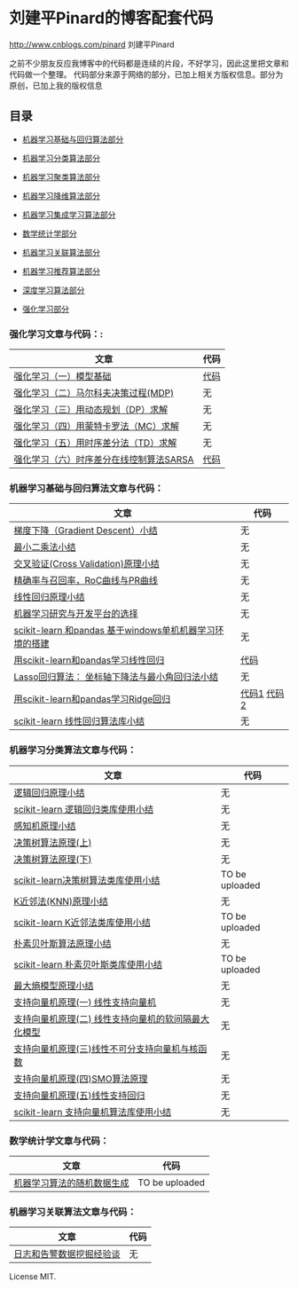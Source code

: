 # 刘建平Pinard的博客配套代码

http://www.cnblogs.com/pinard 刘建平Pinard

之前不少朋友反应我博客中的代码都是连续的片段，不好学习，因此这里把文章和代码做一个整理。
代码部分来源于网络的部分，已加上相关方版权信息。部分为原创，已加上我的版权信息

## 目录

* [机器学习基础与回归算法部分](#2)

* [机器学习分类算法部分](#3)

* [机器学习聚类算法部分](#4)

* [机器学习降维算法部分](#5)

* [机器学习集成学习算法部分](#6)

* [数学统计学部分](#7)

* [机器学习关联算法部分](#8)

* [机器学习推荐算法部分](#9)

* [深度学习算法部分](#10)

* [强化学习部分](#1)

<h3 id="1">强化学习文章与代码：:</h3>

|文章 | 代码|
---|---
[强化学习（一）模型基础](https://www.cnblogs.com/pinard/p/9385570.html)| [代码](https://github.com/ljpzzz/machinelearning/blob/master/reinforcement-learning/introduction.py)
[强化学习（二）马尔科夫决策过程(MDP)](https://www.cnblogs.com/pinard/p/9426283.html) | 无
[强化学习（三）用动态规划（DP）求解](https://www.cnblogs.com/pinard/p/9463815.html) | 无
[强化学习（四）用蒙特卡罗法（MC）求解](https://www.cnblogs.com/pinard/p/9492980.html) | 无
[强化学习（五）用时序差分法（TD）求解](https://www.cnblogs.com/pinard/p/9529828.html) | 无
[强化学习（六）时序差分在线控制算法SARSA](https://www.cnblogs.com/pinard/p/9614290.html)  | [代码](https://github.com/ljpzzz/machinelearning/blob/master/reinforcement-learning/sarsa_windy_world.py)

<h3 id="2">机器学习基础与回归算法文章与代码：</h3>

|文章 | 代码|
---|---
[梯度下降（Gradient Descent）小结](https://www.cnblogs.com/pinard/p/5970503.html) | 无
[最小二乘法小结](https://www.cnblogs.com/pinard/p/5976811.html) |无
[交叉验证(Cross Validation)原理小结](https://www.cnblogs.com/pinard/p/5992719.html) | 无
[精确率与召回率，RoC曲线与PR曲线](https://www.cnblogs.com/pinard/p/5993450.html) |无
[线性回归原理小结](https://www.cnblogs.com/pinard/p/6004041.html) |无
[机器学习研究与开发平台的选择](https://www.cnblogs.com/pinard/p/6007200.html) | 无
[scikit-learn 和pandas 基于windows单机机器学习环境的搭建](https://www.cnblogs.com/pinard/p/6013484.html) |无
[用scikit-learn和pandas学习线性回归](https://www.cnblogs.com/pinard/p/6016029.html) |[代码](https://github.com/ljpzzz/machinelearning/blob/master/classic-machine-learning/linear-regression.ipynb)
[Lasso回归算法： 坐标轴下降法与最小角回归法小结](https://www.cnblogs.com/pinard/p/6018889.html) | 无
[用scikit-learn和pandas学习Ridge回归](https://www.cnblogs.com/pinard/p/6023000.html) | [代码1](https://github.com/ljpzzz/machinelearning/blob/master/classic-machine-learning/ridge_regression_1.ipynb) [代码2](https://github.com/ljpzzz/machinelearning/blob/master/classic-machine-learning/ridge_regression.ipynb)
[scikit-learn 线性回归算法库小结](https://www.cnblogs.com/pinard/p/6026343.html)|无

<h3 id="3">机器学习分类算法文章与代码：</h3>

|文章 | 代码|
---|---
[逻辑回归原理小结](https://www.cnblogs.com/pinard/p/6029432.html) |无
[scikit-learn 逻辑回归类库使用小结](https://www.cnblogs.com/pinard/p/6035872.html) |无
[感知机原理小结](https://www.cnblogs.com/pinard/p/6042320.html) |无
[决策树算法原理(上)](https://www.cnblogs.com/pinard/p/6050306.html) |无
[决策树算法原理(下)](https://www.cnblogs.com/pinard/p/6053344.html)|无
[scikit-learn决策树算法类库使用小结](https://www.cnblogs.com/pinard/p/6056319.html) |TO be uploaded
[K近邻法(KNN)原理小结](https://www.cnblogs.com/pinard/p/6061661.html) |无
[scikit-learn K近邻法类库使用小结](https://www.cnblogs.com/pinard/p/6065607.html) |TO be uploaded
[朴素贝叶斯算法原理小结](https://www.cnblogs.com/pinard/p/6069267.html) |无
[scikit-learn 朴素贝叶斯类库使用小结](https://www.cnblogs.com/pinard/p/6074222.html)| TO be uploaded
[最大熵模型原理小结](https://www.cnblogs.com/pinard/p/6093948.html)|无
[支持向量机原理(一) 线性支持向量机](https://www.cnblogs.com/pinard/p/6097604.html)|无
[支持向量机原理(二) 线性支持向量机的软间隔最大化模型](https://www.cnblogs.com/pinard/p/6100722.html)|无
[支持向量机原理(三)线性不可分支持向量机与核函数](https://www.cnblogs.com/pinard/p/6103615.html)|无
[支持向量机原理(四)SMO算法原理](https://www.cnblogs.com/pinard/p/6111471.html)|无
[支持向量机原理(五)线性支持回归](https://www.cnblogs.com/pinard/p/6113120.html)|无
[scikit-learn 支持向量机算法库使用小结](https://www.cnblogs.com/pinard/p/6117515.html)|无


<h3 id="7">数学统计学文章与代码：</h3>

|文章 | 代码|
---|---
[机器学习算法的随机数据生成](https://www.cnblogs.com/pinard/p/6047802.html) | TO be uploaded

<h3 id="8">机器学习关联算法文章与代码：</h3>

|文章 | 代码|
---|---
[日志和告警数据挖掘经验谈](https://www.cnblogs.com/pinard/p/6039099.html) | 无

License MIT.
